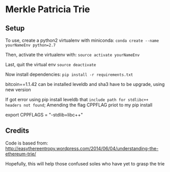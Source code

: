 # Merkle Patricia Trie

## Setup

To use, create a python2 virtualenv with miniconda:
`conda create --name yourNameEnv python=2.7`

Then, activate the virtualenv with:
`source activate yourNameEnv`

Last, quit the virtual env
`source deactivate`
 
Now install dependencies:
`pip install -r requirements.txt`

bitcoin==1.1.42 can be installed
leveldb and sha3 have to be upgrade, using new version

If got error using pip install leveldb that `include path for stdlibc++ headers not found`;
Amending the flag CPPFLAG priot to my pip install

export CPPFLAGS = "-stdlib=libc++"

## Credits
Code is based from:
http://easythereentropy.wordpress.com/2014/06/04/understanding-the-ethereum-trie/

Hopefully, this will help those confused soles who have yet to grasp the trie
